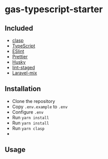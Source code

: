 # gas-typescript-starter

## Included

-   [clasp](https://github.com/google/clasp)
-   [TypeScript](https://www.typescriptlang.org/)
-   [ESlint](https://eslint.org)
-   [Prettier](https://prettier.io)
-   [Husky](https://github.com/typicode/husky)
-   [lint-staged](https://github.com/okonet/lint-staged)
-   [Laravel-mix](https://github.com/JeffreyWay/laravel-mix)

## Installation

-   Clone the repository
-   Copy `.env.example` to `.env`
-   Configure `.env`
-   Run `yarn install`
-   Run `yarn install`
-   Run `yarn clasp`
-

## Usage
